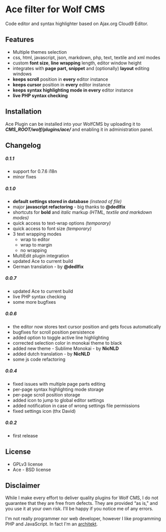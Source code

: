 Ace filter for Wolf CMS
=======================

Code editor and syntax highlighter based on Ajax.org Cloud9 Editor.

Features
--------

* Multiple themes selection
* css, html, javascript, json, markdown, php, text, textile and xml modes
* custom **font size**, **line wrapping** length, editor window height
* integrates with **page part, snippet** and (optionally) **layout** editing windows
* **keeps scroll** position in **every** editor instance
* **keeps cursor** position in **every** editor instance
* **keeps syntax highlighting mode in every** editor instance
* **live PHP syntax checking**


Installation
------------

Ace Plugin can be installed into your WolfCMS by uploading it to ***CMS_ROOT/wolf/plugins/ace/*** and enabling it in administration panel.

Changelog
---------

##### 0.1.1

- support for 0.7.6 i18n
- minor fixes

##### 0.1.0

- **default settings stored in database** _(instead of file)_
- major **javascript refactoring** - big thanks to **@dedlfix**
- shortcuts for **bold** and *italic* markup *(HTML, textile and markdown modes)*
- quick access to text-wrap options  _(temporary)_
- quick access to font size _(temporary)_
- 3 text wrapping modes 
  - wrap to editor
  - wrap to margin
  - no wrapping
- MultiEdit plugin integration
- updated Ace to current build
- German translation - by **@dedlfix**

##### 0.0.7

- updated Ace to current build
- live PHP syntax checking
- some more bugfixes

##### 0.0.6

- the editor now stores text cursor position and gets focus automatically
- bugfixes for scroll position persistence
- added option to toggle active line highlighting
- corrected selection color in monokai theme to black
- added new theme - Sublime Monokai - by **NicNLD**
- added dutch translation - by **NicNLD**
- some js code refactoring

##### 0.0.4

- fixed issues with multiple page parts editing
- per-page syntax highlighting mode storage
- per-page scroll position storage
- added icon to jump to global editor settings
- added notification in case of wrong settings file permissions
- fixed settings icon (thx David)

##### 0.0.2

- first release


License
-------

* GPLv3 license
* Ace - BSD license

Disclaimer
----------

While I make every effort to deliver quality plugins for Wolf CMS, I do not guarantee that they are free from defects. They are provided “as is," and you use it at your own risk. I'll be happy if you notice me of any errors.

I'm not really programmer nor web developer, however I like programming PHP and JavaScript. In fact I'm an [architekt](http://marekmurawski.pl).
